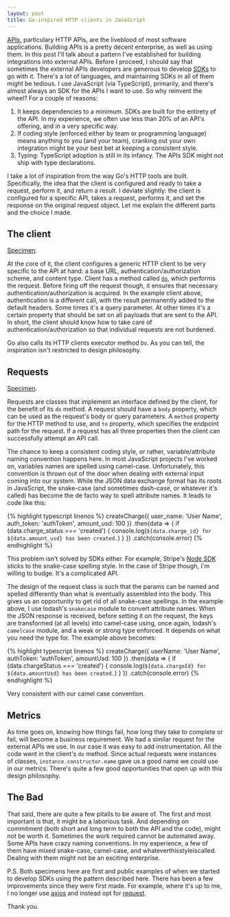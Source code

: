 ```yaml
---
layout: post
title: Go-inspired HTTP clients in JavaScript
---
```


[APIs][0], particulary HTTP APIs, are the liveblood of most software applications. Building APIs is
a pretty decent enterprise, as well as using them. In this post I'll talk about a pattern I've
established for building integrations into external APIs. Before I proceed, I should say that
sometimes the external APIs developers are generous to develop [SDKs][1] to go with it.  There's a
lot of languages, and maintaining SDKs in all of them might be tedious. I use JavaScript (via
TypeScript), primarily, and there's almost always an SDK for the APIs I want to use. So why reinvent
the wheel? For a couple of reasons:

1.  It keeps dependencies to a minimum. SDKs are built for the entirety of the API. In my
    experience, we often use less than 20% of an API's offering, and in a very specific way.
2.  If coding style (enforced either by team or programming language) means anything to you (and
    your team), cranking out your own integration might be your best bet at keeping a consistent
    style.
3.  Typing: TypeScript adoption is still in its infancy. The APIs SDK might not ship with type
    declarations.

I take a lot of inspiration from the way Go's HTTP tools are built. Specifically, the idea that the
client is configured and ready to take a request, perform it, and return a result. I deviate
slightly: the client is configured for a specific API, takes a request, performs it, and set the
response on the original request object. Let me explain the different parts and the choice I made.

## The client

[Specimen][2].

At the core of it, the client configures a generic HTTP client to be very specific to the API at
hand: a base URL, authentication/authorization scheme, and content type. Client has a method called
[`do`][6], which performs the request. Before firing off the request though, it ensures that
necessary authentication/authorization is acquired. In the example client above, authentication is a
different call, with the result permanently added to the default headers.  Some times it's a query
parameter. At other times it's a certain property that should be set on all payloads that are sent
to the API. In short, the client should know how to take care of authentication/authorization so
that individual requests are not burdened.

Go also calls its HTTP clients executor method `Do`. As you can tell, the inspiration isn't
restricted to design philosophy.

## Requests

[Specimen][3].

Requests are classes that implement an interface defined by the client, for the benefit of its `do`
method. A request should have a `body` property, which can be used as the request's body or query
parameters. A `method` property for the HTTP method to use, and `to` property, which specifies the
endpoint path for the request. If a request has all three properties then the client can
successfully attempt an API call.

The chance to keep a consistent coding style, or rather, variable/attribute naming convention
happens here. In most JavaScript projects I've worked on, variables names are spelled using
camel-case. Unfortunately, this convention is thrown out of the door when dealing with external
input coming into our system. While the JSON data exchange format has its roots in JavaScript, the
snake-case (and sometimes dash-case, or whatever it's called) has become the de facto way to spell
attribute names. It leads to code like this:

{% highlight typescript linenos %}
createCharge({
  user_name: 'User Name',
  auth_token: 'authToken',
  amount_usd: 100
})
.then(data => {
  if (data.charge_status === 'created') {
    console.log(`${data.charge_id} for ${data.amount_usd} has been created.`)
  }
})
.catch(console.error)
{% endhighlight %}

This problem isn't solved by SDKs either. For example, Stripe's [Node SDK][7] sticks to the
snake-case spelling style. In the case of Stripe though, I'm willing to budge. It's a complicated
API.

The design of the request class is such that the params can be named and spelled differently than
what is eventually assembled into the body. This gives us an opportunity to get rid of all
snake-case spellings. In the example above, I use lodash's `snakecase` module to convert attribute
names. When the JSON response is received, before setting it on the request, the keys are
transformed (at all levels) into camel-case using, once again, lodash's `camelcase` module, and a
weak or strong type enforced. It depends on what you need the type for. The example above becomes:

{% highlight typescript linenos %}
createCharge({
  userName: 'User Name',
  authToken: 'authToken',
  amountUsd: 100
})
.then(data => {
  if (data.chargeStatus === 'created') {
    console.log(`${data.chargeId} for ${data.amountUsd} has been created.`)
  }
})
.catch(console.error)
{% endhighlight %}

Very consistent with our camel case convention.

## Metrics

As time goes on, knowing how things fail, how long they take to complete or fail, will become a
business requirement. We had a similar request for the external APIs we use. In our case it was easy
to add instrumentation. All the code went in the client's `do` method. Since actual requests were
instances of classes, `instance.constructor.name` gave us a good name we could use in our metrics.
There's quite a few good opportunities that open up with this design philosophy.

## The Bad

That said, there are quite a few pitalls to be aware of. The first and most important is that, it
might be a laborious task. And depending on commitment (both short and long term to both the API and
the code), might not be worth it. Sometimes the work required cannot be automated away. Some APIs
have crazy naming conventions. In my experience, a few of them have mixed snake-case, camel-case,
and whateverthisstyleiscalled. Dealing with them might not be an exciting enterprise.

P.S. Both specimens here are first and public examples of when we started to develop SDKs using the
pattern described here. There has been a few improvements since they were first made. For example,
where it's up to me, I no longer use [axios][4] and instead opt for [request][5].

Thank you.

[0]: https://en.wikipedia.org/wiki/Application_programming_interface
[1]: https://en.wikipedia.org/wiki/Software_development_kit
[2]: https://github.com/yawboakye/flopay-node/blob/master/src/client.ts
[3]: https://github.com/yawboakye/flopay-node/blob/master/src/services/receive/mmo.ts
[4]: https://github.com/axios/axios
[5]: https://github.com/request/request
[6]: https://github.com/yawboakye/flopay-node/blob/master/src/client.ts#L90
[7]: https://stripe.com/docs/api?lang=node
